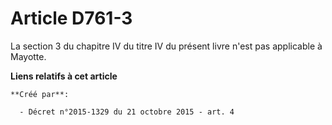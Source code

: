 # Article D761-3

La section 3 du chapitre IV du titre IV du présent livre n'est pas applicable à Mayotte.

**Liens relatifs à cet article**

	**Créé par**:

	  - Décret n°2015-1329 du 21 octobre 2015 - art. 4
